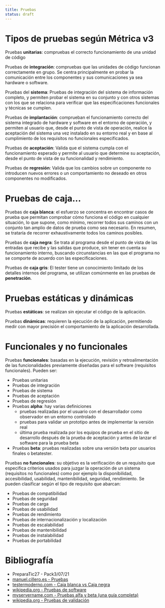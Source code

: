 ```yaml
---
title: Pruebas
status: draft
---
```


# Tipos de pruebas según Métrica v3

Pruebas **unitarias**: compruebas el correcto funcionamiento de una unidad de código

Pruebas de **integración**: compruebas que las unidades de código funcionan
correctamente en grupo.  Se centra principalmente en probar la comunicación
entre los componentes y sus comunicaciones ya sea hardware o software.

Pruebas del **sistema**: Pruebas de integración del sistema de información completo, y permiten probar el sistema en su conjunto y con otros sistemas con los que se relaciona para verificar que las especificaciones funcionales y técnicas se cumplen.

Pruebas de **implantación**: comprueban el funcionamiento correcto del sistema
integrado de hardware y software en el entorno de operación, y permiten al usuario
que, desde el punto de vista de operación, realice la aceptación del sistema
una vez instalado en su entorno real y en base al cumplimiento de los requisitos
no funcionales especificados.

Pruebas de **aceptación**: Valida que el sistema cumpla con el funcionamiento
esperado y permite al usuario que determine su aceptación, desde el punto de
vista de su funcionalidad y rendimiento.

Pruebas de **regresión**: Valida que los cambios sobre un componente no
introducen nuevos errores o un comportamiento no deseado en otros componentes
no modificados.

# Pruebas de caja...

Pruebas de **caja blanca**: el esfuerzo se concentra en encontrar casos de
prueba que permitan comprobar cómo funciona el código en cualquier situación,
lo que supone, como mínimo, recorrer todos sus caminos con un conjunto tan
amplio de datos de prueba como sea necesario. En resumen, se trataría de
recorrer exhaustivamente todos los caminos posibles.

Pruebas de **caja negra**: Se trata al programa desde el punto de vista de las
entradas que recibe y las salidas que produce, sin tener en cuenta su
funcionamiento interno, buscando circunstancias en las que el programa no se
comporte de acuerdo con las especificaciones.

Pruebas de **caja gris**: El tester tiene un conocimiento limitado de los
detalles internos del programa, se utilizan comúnmente en las
pruebas de **penetración**.

# Pruebas estáticas y dinámicas

Pruebas **estáticas**: se realizan sin ejecutar el código de la aplicación.

Pruebas **dinámicas**: requieren la ejecución de la aplicación, permitiendo
medir con mayor precisión el comportamiento de la aplicación desarrollada.

# Funcionales y no funcionales

Pruebas **funcionales**: basadas en la ejecución, revisión y retroalimentación
de las funcionalidades previamente diseñadas para el software (requisitos funcionales).
Pueden ser:

* Pruebas unitarias
* Pruebas de integración
* Pruebas de sistema
* Pruebas de aceptación
* Pruebas de regresión
* Pruebas **alpha**: hay varias definiciones
    * pruebas realizadas por el usuario con el desarrollador como observador en un entorno
controlado
    * pruebas para validar un prototipo antes de implementar la versión real
    * última prueba realizada por los equipos de prueba en el sitio de desarrollo después de la prueba de aceptación y antes de lanzar el software para la prueba beta
* Pruebas **beta**: pruebas realizadas sobre una versión beta por usuarios finales
o betatester.

Pruebas **no funcionales**: su objetivo es la verificación de un requisito
que especifica criterios usados para juzgar la operación de un sistema (requisitos no
funcionales) como por ejemplo la disponibilidad, accesibilidad, usabilidad,
mantenibilidad, seguridad, rendimiento.
Se pueden clasificar según el tipo de requisito que abarcan:

* Pruebas de compatibilidad
* Pruebas de seguridad
* Pruebas de carga
* Pruebas de usabilidad
* Pruebas de rendimiento
* Pruebas de internacionalización y localización
* Pruebas de escalabilidad
* Pruebas de mantenibilidad
* Pruebas de instalabilidad
* Pruebas de portabilidad

# Bibliografía

* PreparaTic27 - Pack3/07/21
* [manuel.cillero.es - Pruebas](https://manuel.cillero.es/doc/metodologia/metrica-3/tecnicas/pruebas/)
* [testermoderno.com - Caja blanca vs Caja negra](https://www.testermoderno.com/caja-blanca-vs-caja-negra/)
* [wikipedia.org - Pruebas de software](https://es.wikipedia.org/wiki/Pruebas_de_software)
* [myservername.com - Pruebas alfa y beta (una guía completa)](https://es.myservername.com/alpha-testing-beta-testing)
* [wikipedia.org - Pruebas de validación](https://es.wikipedia.org/wiki/Pruebas_de_validaci%C3%B3n)
